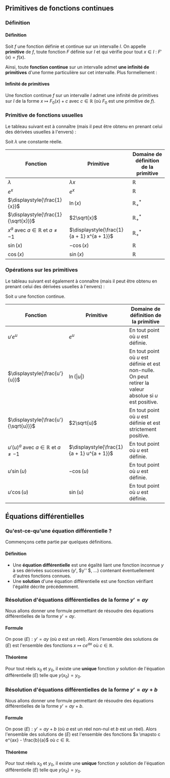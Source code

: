## Primitives de fonctions continues

### Définition

<bubble variant="formula">

#### Définition

Soit $f$ une fonction définie et continue sur un intervalle $I$. On appelle **primitive** de $f$, toute fonction $F$
définie sur $I$ et qui vérifie pour tout $x \in I$ : $F'(x) = f(x)$.

</bubble>

Ainsi, toute **fonction continue** sur un intervalle admet **une infinité de primitives** d'une forme particulière sur
cet intervalle. Plus formellement :

<bubble variant="formula">

#### Infinité de primitives

Une fonction continue $f$ sur un intervalle $I$ admet une infinité de primitives sur $I$ de la forme $x \mapsto F_0(x) +
c$ avec $c \in \mathbb{R}$ (où $F_0$ est une primitive de $f$).

</bubble>

### Primitive de fonctions usuelles

Le tableau suivant est à connaître (mais il peut être obtenu en prenant celui des dérivées usuelles à l'envers) :

<bubble variant="formula">

Soit $\lambda$ une constante réelle.

| Fonction                                     | Primitive                                  | Domaine de définition de la primitive |
| -------------------------------------------- | ------------------------------------------ | ------------------------------------- |
| $\lambda$                                    | $\lambda x$                                | $\mathbb{R}$                          |
| $e^x$                                        | $e^x$                                      | $\mathbb{R}$                          |
| $\displaystyle{\frac{1}{x}}$                 | $\ln(x)$                                   | $\mathbb{R}^{*}_{+}$                  |
| $\displaystyle{\frac{1}{\sqrt{x}}}$          | $2\sqrt{x}$                                | $\mathbb{R}^{*}_{+}$                  |
| $x^a$ avec $a \in \mathbb{R}$ et $a \neq -1$ | $\displaystyle{\frac{1}{a + 1} x^{a + 1}}$ | $\mathbb{R}^{*}_{+}$                  |
| $\sin(x)$                                    | $-\cos(x)$                                 | $\mathbb{R}$                          |
| $\cos(x)$                                    | $\sin(x)$                                  | $\mathbb{R}$                          |

</bubble>

### Opérations sur les primitives

Le tableau suivant est également à connaître (mais il peut être obtenu en prenant celui des dérivées usuelles à
l'envers) :

<bubble variant="formula">

Soit $u$ une fonction continue.

| Fonction                                          | Primitive                                  | Domaine de définition de la primitive                                                                     |
| ------------------------------------------------- | ------------------------------------------ | --------------------------------------------------------------------------------------------------------- |
| $u'e^u$                                           | $e^u$                                      | En tout point où $u$ est définie.                                                                         |
| $\displaystyle{\frac{u'}{u}}$                     | $\ln(\|u\|)$                               | En tout point où $u$ est définie et est non-nulle. On peut retirer la valeur absolue si $u$ est positive. |
| $\displaystyle{\frac{u'}{\sqrt{u}}}$              | $2\sqrt{u}$                                | En tout point où $u$ est définie et est strictement positive.                                             |
| $u' (u)^a$ avec $a \in \mathbb{R}$ et $a \neq -1$ | $\displaystyle{\frac{1}{a + 1} u^{a + 1}}$ | En tout point où $u$ est définie.                                                                         |
| $u' \sin(u)$                                      | $-\cos(u)$                                 | En tout point où $u$ est définie.                                                                         |
| $u' \cos(u)$                                      | $\sin(u)$                                  | En tout point où $u$ est définie.                                                                         |

</bubble>

## Équations différentielles

### Qu'est-ce-qu'une équation différentielle ?

Commençons cette partie par quelques définitions.

<bubble variant="formula">

#### Définition

* Une **équation différentielle** est une égalité liant une fonction inconnue $y$ à ses dérivées successives ($y'$, $y''
  $, ...) contenant éventuellement d'autres fonctions connues.
* Une **solution** d'une équation différentielle est une fonction vérifiant l'égalité décrite précédemment.

</bubble>

### Résolution d'équations différentielles de la forme $y'=ay$

Nous allons donner une formule permettant de résoudre des équations différentielles de la forme $y' = ay$.

<bubble variant="formula">

#### Formule

On pose $(E) : y'=ay$ (où $a$ est un réel). Alors l'ensemble des solutions de $(E)$ est l'ensemble des fonctions $x
\mapsto c e^{ax}$ où $c \in \mathbb{R}$.

</bubble>

<bubble variant="formula">

#### Théorème

Pour tout réels $x_0$ et $y_0$, il existe une **unique** fonction $y$ solution de l'équation différentielle $(E)$ telle
que $y(x_0) = y_0$.

</bubble>

### Résolution d'équations différentielles de la forme $y'=ay+b$

Nous allons donner une formule permettant de résoudre des équations différentielles de la forme $y' = ay+b$.

<bubble variant="formula">

#### Formule

On pose $(E) : y'=ay+b$ (où $a$ est un réel non-nul et $b$ est un réel). Alors l'ensemble des solutions de $(E)$ est
l'ensemble des fonctions $x \mapsto c e^{ax} - \frac{b}{a}$ où $c \in \mathbb{R}$.

</bubble>

<bubble variant="formula">

#### Théorème

Pour tout réels $x_0$ et $y_0$, il existe une **unique** fonction $y$ solution de l'équation différentielle $(E)$ telle
que $y(x_0) = y_0$.

</bubble>
